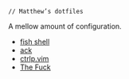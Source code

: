 `// Matthew’s dotfiles`

A mellow amount of configuration.

- [fish shell](http://fishshell.com/)
- [ack](http://beyondgrep.com/)
- [ctrlp.vim](https://ctrlpvim.github.io/ctrlp.vim/)
- [The Fuck](https://github.com/nvbn/thefuck)
